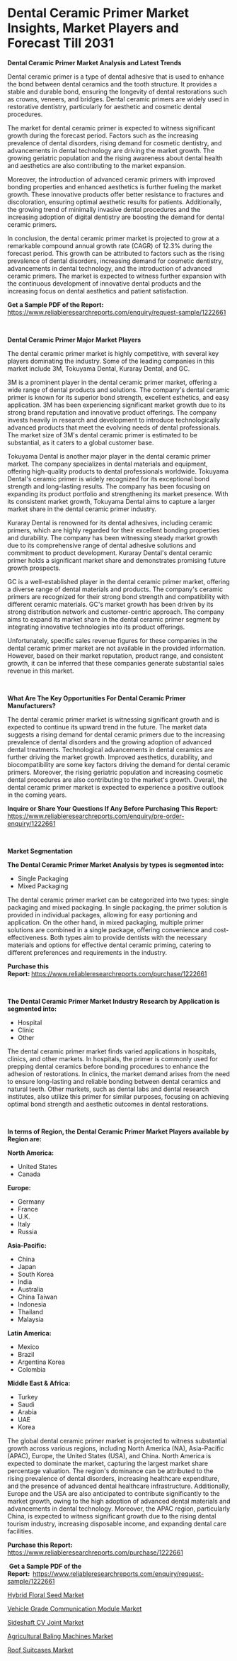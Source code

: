 <p><h1>Dental Ceramic Primer Market Insights, Market Players and Forecast Till 2031</h1></p><p><strong>Dental Ceramic Primer Market Analysis and Latest Trends</strong></p>
<p><p>Dental ceramic primer is a type of dental adhesive that is used to enhance the bond between dental ceramics and the tooth structure. It provides a stable and durable bond, ensuring the longevity of dental restorations such as crowns, veneers, and bridges. Dental ceramic primers are widely used in restorative dentistry, particularly for aesthetic and cosmetic dental procedures.</p><p>The market for dental ceramic primer is expected to witness significant growth during the forecast period. Factors such as the increasing prevalence of dental disorders, rising demand for cosmetic dentistry, and advancements in dental technology are driving the market growth. The growing geriatric population and the rising awareness about dental health and aesthetics are also contributing to the market expansion.</p><p>Moreover, the introduction of advanced ceramic primers with improved bonding properties and enhanced aesthetics is further fueling the market growth. These innovative products offer better resistance to fractures and discoloration, ensuring optimal aesthetic results for patients. Additionally, the growing trend of minimally invasive dental procedures and the increasing adoption of digital dentistry are boosting the demand for dental ceramic primers.</p><p>In conclusion, the dental ceramic primer market is projected to grow at a remarkable compound annual growth rate (CAGR) of 12.3% during the forecast period. This growth can be attributed to factors such as the rising prevalence of dental disorders, increasing demand for cosmetic dentistry, advancements in dental technology, and the introduction of advanced ceramic primers. The market is expected to witness further expansion with the continuous development of innovative dental products and the increasing focus on dental aesthetics and patient satisfaction.</p></p>
<p><strong>Get a Sample PDF of the Report:&nbsp;</strong> <a href="https://www.reliableresearchreports.com/enquiry/request-sample/1222661">https://www.reliableresearchreports.com/enquiry/request-sample/1222661</a></p>
<p>&nbsp;</p>
<p><strong>Dental Ceramic Primer Major Market Players</strong></p>
<p><p>The dental ceramic primer market is highly competitive, with several key players dominating the industry. Some of the leading companies in this market include 3M, Tokuyama Dental, Kuraray Dental, and GC.</p><p>3M is a prominent player in the dental ceramic primer market, offering a wide range of dental products and solutions. The company's dental ceramic primer is known for its superior bond strength, excellent esthetics, and easy application. 3M has been experiencing significant market growth due to its strong brand reputation and innovative product offerings. The company invests heavily in research and development to introduce technologically advanced products that meet the evolving needs of dental professionals. The market size of 3M's dental ceramic primer is estimated to be substantial, as it caters to a global customer base.</p><p>Tokuyama Dental is another major player in the dental ceramic primer market. The company specializes in dental materials and equipment, offering high-quality products to dental professionals worldwide. Tokuyama Dental's ceramic primer is widely recognized for its exceptional bond strength and long-lasting results. The company has been focusing on expanding its product portfolio and strengthening its market presence. With its consistent market growth, Tokuyama Dental aims to capture a larger market share in the dental ceramic primer industry.</p><p>Kuraray Dental is renowned for its dental adhesives, including ceramic primers, which are highly regarded for their excellent bonding properties and durability. The company has been witnessing steady market growth due to its comprehensive range of dental adhesive solutions and commitment to product development. Kuraray Dental's dental ceramic primer holds a significant market share and demonstrates promising future growth prospects.</p><p>GC is a well-established player in the dental ceramic primer market, offering a diverse range of dental materials and products. The company's ceramic primers are recognized for their strong bond strength and compatibility with different ceramic materials. GC's market growth has been driven by its strong distribution network and customer-centric approach. The company aims to expand its market share in the dental ceramic primer segment by integrating innovative technologies into its product offerings.</p><p>Unfortunately, specific sales revenue figures for these companies in the dental ceramic primer market are not available in the provided information. However, based on their market reputation, product range, and consistent growth, it can be inferred that these companies generate substantial sales revenue in this market.</p></p>
<p>&nbsp;</p>
<p><strong>What Are The Key Opportunities For Dental Ceramic Primer Manufacturers?</strong></p>
<p><p>The dental ceramic primer market is witnessing significant growth and is expected to continue its upward trend in the future. The market data suggests a rising demand for dental ceramic primers due to the increasing prevalence of dental disorders and the growing adoption of advanced dental treatments. Technological advancements in dental ceramics are further driving the market growth. Improved aesthetics, durability, and biocompatibility are some key factors driving the demand for dental ceramic primers. Moreover, the rising geriatric population and increasing cosmetic dental procedures are also contributing to the market's growth. Overall, the dental ceramic primer market is expected to experience a positive outlook in the coming years.</p></p>
<p><strong>Inquire or Share Your Questions If Any Before Purchasing This Report:</strong> <a href="https://www.reliableresearchreports.com/enquiry/pre-order-enquiry/1222661">https://www.reliableresearchreports.com/enquiry/pre-order-enquiry/1222661</a></p>
<p>&nbsp;</p>
<p><strong>Market Segmentation</strong></p>
<p><strong>The Dental Ceramic Primer Market Analysis by types is segmented into:</strong></p>
<p><ul><li>Single Packaging</li><li>Mixed Packaging</li></ul></p>
<p><p>The dental ceramic primer market can be categorized into two types: single packaging and mixed packaging. In single packaging, the primer solution is provided in individual packages, allowing for easy portioning and application. On the other hand, in mixed packaging, multiple primer solutions are combined in a single package, offering convenience and cost-effectiveness. Both types aim to provide dentists with the necessary materials and options for effective dental ceramic priming, catering to different preferences and requirements in the industry.</p></p>
<p><strong>Purchase this Report:&nbsp;</strong><a href="https://www.reliableresearchreports.com/purchase/1222661">https://www.reliableresearchreports.com/purchase/1222661</a></p>
<p>&nbsp;</p>
<p><strong>The Dental Ceramic Primer Market Industry Research by Application is segmented into:</strong></p>
<p><ul><li>Hospital</li><li>Clinic</li><li>Other</li></ul></p>
<p><p>The dental ceramic primer market finds varied applications in hospitals, clinics, and other markets. In hospitals, the primer is commonly used for prepping dental ceramics before bonding procedures to enhance the adhesion of restorations. In clinics, the market demand arises from the need to ensure long-lasting and reliable bonding between dental ceramics and natural teeth. Other markets, such as dental labs and dental research institutes, also utilize this primer for similar purposes, focusing on achieving optimal bond strength and aesthetic outcomes in dental restorations.</p></p>
<p>&nbsp;</p>
<p><strong>In terms of Region, the Dental Ceramic Primer Market Players available by Region are:</strong></p>
<p>
    <p> <strong> North America: </strong>
        <ul>
            <li>United States</li>
            <li>Canada</li>
        </ul>
        </p> 
    <p> <strong> Europe: </strong>
        <ul>
            <li>Germany</li>
            <li>France</li>
            <li>U.K.</li>
            <li>Italy</li>
            <li>Russia</li>
        </ul>
        </p> 
    <p> <strong> Asia-Pacific: </strong>
        <ul>
            <li>China</li>
            <li>Japan</li>
            <li>South Korea</li>
            <li>India</li>
            <li>Australia</li>
            <li>China Taiwan</li>
            <li>Indonesia</li>
            <li>Thailand</li>
            <li>Malaysia</li>
        </ul>
        </p> 
    <p> <strong> Latin America: </strong>
        <ul>
            <li>Mexico</li>
            <li>Brazil</li>
            <li>Argentina Korea</li>
            <li>Colombia</li>
        </ul>
        </p> 
    <p> <strong> Middle East & Africa: </strong>
        <ul>
            <li>Turkey</li>
            <li>Saudi</li>
            <li>Arabia</li>
            <li>UAE</li>
            <li>Korea</li>
        </ul>
    </p>
    </p>
<p><p>The global dental ceramic primer market is projected to witness substantial growth across various regions, including North America (NA), Asia-Pacific (APAC), Europe, the United States (USA), and China. North America is expected to dominate the market, capturing the largest market share percentage valuation. The region's dominance can be attributed to the rising prevalence of dental disorders, increasing healthcare expenditure, and the presence of advanced dental healthcare infrastructure. Additionally, Europe and the USA are also anticipated to contribute significantly to the market growth, owing to the high adoption of advanced dental materials and advancements in dental technology. Moreover, the APAC region, particularly China, is expected to witness significant growth due to the rising dental tourism industry, increasing disposable income, and expanding dental care facilities.</p></p>
<p><strong>Purchase this Report: </strong><a href="https://www.reliableresearchreports.com/purchase/1222661">https://www.reliableresearchreports.com/purchase/1222661</a></p>
<p>&nbsp;<strong>Get a Sample PDF of the Report:&nbsp;&nbsp;</strong><a href="https://www.reliableresearchreports.com/enquiry/request-sample/1222661">https://www.reliableresearchreports.com/enquiry/request-sample/1222661</a></p>
<p><strong></strong></p>
<p><p><a href="https://medium.com/@chiragreportprime1/hybrid-floral-seed-market-insights-into-market-cagr-market-trends-and-growth-strategies-a2b92cb298ad">Hybrid Floral Seed Market</a></p><p><a href="https://medium.com/p/aaa7f6328356/edit">Vehicle Grade Communication Module Market</a></p><p><a href="https://medium.com/p/cd2531651470/edit">Sideshaft CV Joint Market</a></p><p><a href="https://medium.com/@chiragreportprime1/agricultural-baling-machines-market-size-and-market-trends-complete-industry-overview-2024-to-60e8e41d2db6">Agricultural Baling Machines Market</a></p><p><a href="https://medium.com/p/bba60f0fb71a/edit">Roof Suitcases Market</a></p></p>